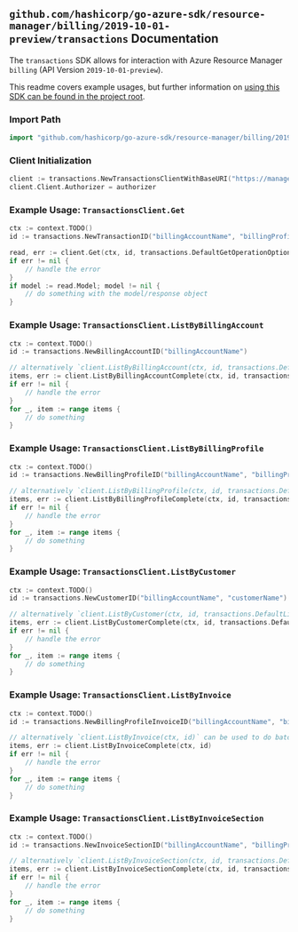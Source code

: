 
## `github.com/hashicorp/go-azure-sdk/resource-manager/billing/2019-10-01-preview/transactions` Documentation

The `transactions` SDK allows for interaction with Azure Resource Manager `billing` (API Version `2019-10-01-preview`).

This readme covers example usages, but further information on [using this SDK can be found in the project root](https://github.com/hashicorp/go-azure-sdk/tree/main/docs).

### Import Path

```go
import "github.com/hashicorp/go-azure-sdk/resource-manager/billing/2019-10-01-preview/transactions"
```


### Client Initialization

```go
client := transactions.NewTransactionsClientWithBaseURI("https://management.azure.com")
client.Client.Authorizer = authorizer
```


### Example Usage: `TransactionsClient.Get`

```go
ctx := context.TODO()
id := transactions.NewTransactionID("billingAccountName", "billingProfileName", "transactionName")

read, err := client.Get(ctx, id, transactions.DefaultGetOperationOptions())
if err != nil {
	// handle the error
}
if model := read.Model; model != nil {
	// do something with the model/response object
}
```


### Example Usage: `TransactionsClient.ListByBillingAccount`

```go
ctx := context.TODO()
id := transactions.NewBillingAccountID("billingAccountName")

// alternatively `client.ListByBillingAccount(ctx, id, transactions.DefaultListByBillingAccountOperationOptions())` can be used to do batched pagination
items, err := client.ListByBillingAccountComplete(ctx, id, transactions.DefaultListByBillingAccountOperationOptions())
if err != nil {
	// handle the error
}
for _, item := range items {
	// do something
}
```


### Example Usage: `TransactionsClient.ListByBillingProfile`

```go
ctx := context.TODO()
id := transactions.NewBillingProfileID("billingAccountName", "billingProfileName")

// alternatively `client.ListByBillingProfile(ctx, id, transactions.DefaultListByBillingProfileOperationOptions())` can be used to do batched pagination
items, err := client.ListByBillingProfileComplete(ctx, id, transactions.DefaultListByBillingProfileOperationOptions())
if err != nil {
	// handle the error
}
for _, item := range items {
	// do something
}
```


### Example Usage: `TransactionsClient.ListByCustomer`

```go
ctx := context.TODO()
id := transactions.NewCustomerID("billingAccountName", "customerName")

// alternatively `client.ListByCustomer(ctx, id, transactions.DefaultListByCustomerOperationOptions())` can be used to do batched pagination
items, err := client.ListByCustomerComplete(ctx, id, transactions.DefaultListByCustomerOperationOptions())
if err != nil {
	// handle the error
}
for _, item := range items {
	// do something
}
```


### Example Usage: `TransactionsClient.ListByInvoice`

```go
ctx := context.TODO()
id := transactions.NewBillingProfileInvoiceID("billingAccountName", "billingProfileName", "invoiceName")

// alternatively `client.ListByInvoice(ctx, id)` can be used to do batched pagination
items, err := client.ListByInvoiceComplete(ctx, id)
if err != nil {
	// handle the error
}
for _, item := range items {
	// do something
}
```


### Example Usage: `TransactionsClient.ListByInvoiceSection`

```go
ctx := context.TODO()
id := transactions.NewInvoiceSectionID("billingAccountName", "billingProfileName", "invoiceSectionName")

// alternatively `client.ListByInvoiceSection(ctx, id, transactions.DefaultListByInvoiceSectionOperationOptions())` can be used to do batched pagination
items, err := client.ListByInvoiceSectionComplete(ctx, id, transactions.DefaultListByInvoiceSectionOperationOptions())
if err != nil {
	// handle the error
}
for _, item := range items {
	// do something
}
```
